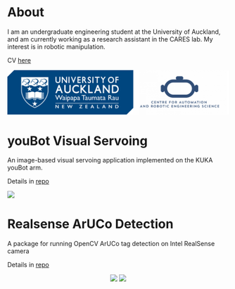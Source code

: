 # About

I am an undergraduate engineering student at the University of Auckland, and am currently working as a research assistant in the CARES lab. My interest is in robotic manipulation.

CV [here](https://github.com/apaik458/apaik458/blob/main/resume.pdf)

<img src="UoA-Logo-DarkBlue-4Col-Landscape.png" width="1000">

# youBot Visual Servoing

An image-based visual servoing application implemented on the KUKA youBot arm.

Details in [repo](https://github.com/apaik458/youbot_visual_servo)

<img src="https://github.com/apaik458/youbot_visual_servo/blob/main/youbot_edit.gif" width="750">

# Realsense ArUCo Detection

A package for running OpenCV ArUCo tag detection on Intel RealSense camera

Details in [repo](https://github.com/apaik458/realsense_aruco)

<p align="middle">
  <img src="https://github.com/apaik458/realsense_aruco/blob/main/aruco_point.gif" width="45%">
  <img src="https://github.com/apaik458/realsense_aruco/blob/main/aruco_pose.gif" width="45%">
</p>
